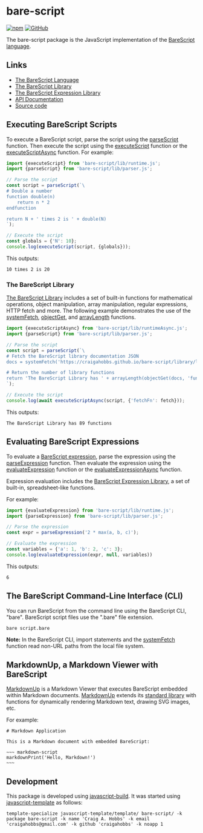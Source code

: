 # bare-script

[![npm](https://img.shields.io/npm/v/bare-script)](https://www.npmjs.com/package/bare-script)
[![GitHub](https://img.shields.io/github/license/craigahobbs/bare-script)](https://github.com/craigahobbs/bare-script/blob/main/LICENSE)

The bare-script package is the JavaScript implementation of the
[BareScript language](https://craigahobbs.github.io/bare-script/language/).


## Links

- [The BareScript Language](https://craigahobbs.github.io/bare-script/language/)
- [The BareScript Library](https://craigahobbs.github.io/bare-script/library/)
- [The BareScript Expression Library](https://craigahobbs.github.io/bare-script/library/expression.html)
- [API Documentation](https://craigahobbs.github.io/bare-script/)
- [Source code](https://github.com/craigahobbs/bare-script)


## Executing BareScript Scripts

To execute a BareScript script, parse the script using the
[parseScript](https://craigahobbs.github.io/bare-script/module-lib_parser.html#.parseScript)
function. Then execute the script using the
[executeScript](https://craigahobbs.github.io/bare-script/module-lib_runtime.html#.executeScript)
function or the
[executeScriptAsync](https://craigahobbs.github.io/bare-script/module-lib_runtimeAsync.html#.executeScriptAsync)
function. For example:

~~~ javascript
import {executeScript} from 'bare-script/lib/runtime.js';
import {parseScript} from 'bare-script/lib/parser.js';

// Parse the script
const script = parseScript(`\
# Double a number
function double(n)
    return n * 2
endfunction

return N + ' times 2 is ' + double(N)
`);

// Execute the script
const globals = {'N': 10};
console.log(executeScript(script, {globals}));
~~~

This outputs:

~~~
10 times 2 is 20
~~~


### The BareScript Library

[The BareScript Library](https://craigahobbs.github.io/bare-script/library/)
includes a set of built-in functions for mathematical operations, object manipulation, array
manipulation, regular expressions, HTTP fetch and more. The following example demonstrates the use
of the
[systemFetch](https://craigahobbs.github.io/bare-script/library/#var.vName='systemFetch'),
[objectGet](https://craigahobbs.github.io/bare-script/library/#var.vName='objectGet'), and
[arrayLength](https://craigahobbs.github.io/bare-script/library/#var.vName='arrayLength')
functions.

~~~ javascript
import {executeScriptAsync} from 'bare-script/lib/runtimeAsync.js';
import {parseScript} from 'bare-script/lib/parser.js';

// Parse the script
const script = parseScript(`\
# Fetch the BareScript library documentation JSON
docs = systemFetch('https://craigahobbs.github.io/bare-script/library/library.json')

# Return the number of library functions
return 'The BareScript Library has ' + arrayLength(objectGet(docs, 'functions')) + ' functions'
`);

// Execute the script
console.log(await executeScriptAsync(script, {'fetchFn': fetch}));
~~~

This outputs:

~~~
The BareScript Library has 89 functions
~~~


## Evaluating BareScript Expressions

To evaluate a
[BareScript expression](https://craigahobbs.github.io/bare-script/language/#expressions),
parse the expression using the
[parseExpression](https://craigahobbs.github.io/bare-script/module-lib_parser.html#.parseExpression)
function. Then evaluate the expression using the
[evaluateExpression](https://craigahobbs.github.io/bare-script/module-lib_runtime.html#.evaluateExpression)
function or the
[evaluateExpressionAsync](https://craigahobbs.github.io/bare-script/module-lib_runtimeAsync.html#.evaluateExpressionAsync)
function.

Expression evaluation includes the
[BareScript Expression Library](https://craigahobbs.github.io/bare-script/library/expression.html),
a set of built-in, spreadsheet-like functions.

For example:

~~~ javascript
import {evaluateExpression} from 'bare-script/lib/runtime.js';
import {parseExpression} from 'bare-script/lib/parser.js';

// Parse the expression
const expr = parseExpression('2 * max(a, b, c)');

// Evaluate the expression
const variables = {'a': 1, 'b': 2, 'c': 3};
console.log(evaluateExpression(expr, null, variables))
~~~

This outputs:

~~~
6
~~~


## The BareScript Command-Line Interface (CLI)

You can run BareScript from the command line using the BareScript CLI, "bare". BareScript script
files use the ".bare" file extension.

~~~
bare script.bare
~~~

**Note:** In the BareScript CLI, import statements and the
[systemFetch](https://craigahobbs.github.io/bare-script/library/#var.vName='systemFetch')
function read non-URL paths from the local file system.


## MarkdownUp, a Markdown Viewer with BareScript

[MarkdownUp](https://craigahobbs.github.io/markdown-up/)
is a Markdown Viewer that executes BareScript embedded within Markdown documents.
[MarkdownUp](https://craigahobbs.github.io/markdown-up/)
extends its
[standard library](https://craigahobbs.github.io/markdown-up/library/)
with functions for dynamically rendering Markdown text, drawing SVG images, etc.

For example:

```
# Markdown Application

This is a Markdown document with embedded BareScript:

~~~ markdown-script
markdownPrint('Hello, Markdown!')
~~~
```


## Development

This package is developed using [javascript-build](https://github.com/craigahobbs/javascript-build#readme).
It was started using [javascript-template](https://github.com/craigahobbs/javascript-template#readme) as follows:

~~~
template-specialize javascript-template/template/ bare-script/ -k package bare-script -k name 'Craig A. Hobbs' -k email 'craigahobbs@gmail.com' -k github 'craigahobbs' -k noapp 1
~~~
